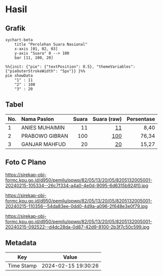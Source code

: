 # Hasil

## Grafik

```mermaid
xychart-beta
    title "Perolehan Suara Nasional"
    x-axis [01, 02, 03]
    y-axis "Suara" 0 --> 100
    bar [11, 100, 20]
```

```mermaid
%%{init: {"pie": {"textPosition": 0.5}, "themeVariables": {"pieOuterStrokeWidth": "5px"}} }%%
pie showData
    "1" : 11
    "2" : 100
    "3" : 20
```

## Tabel

| No. | Nama Paslon    | Suara | Suara (raw) | Persentase |
|:--- |:-------------- | -----:| -----------:| ----------:|
| 1   | ANIES MUHAIMIN | 11    | [11][p-1]   | 8,40       |
| 2   | PRABOWO GIBRAN | 100   | [100][p-2]  | 76,34      |
| 3   | GANJAR MAHFUD  | 20    | [20][p-3]   | 15,27      |


[p-1]: https://github.com/gigit-pemilu/pemilu-2024/blob/main/pilpres/hitung-suara/sub/82-maluku-utara/sub/05-kepulauan-sula/sub/13-mangoli-utara/sub/2005-saniahaya/sub/001-tps/sub/paslon-1.txt
[p-2]: https://github.com/gigit-pemilu/pemilu-2024/blob/main/pilpres/hitung-suara/sub/82-maluku-utara/sub/05-kepulauan-sula/sub/13-mangoli-utara/sub/2005-saniahaya/sub/001-tps/sub/paslon-2.txt
[p-3]: https://github.com/gigit-pemilu/pemilu-2024/blob/main/pilpres/hitung-suara/sub/82-maluku-utara/sub/05-kepulauan-sula/sub/13-mangoli-utara/sub/2005-saniahaya/sub/001-tps/sub/paslon-3.txt

## Foto C Plano

https://sirekap-obj-formc.kpu.go.id/d950/pemilu/ppwp/82/05/13/20/05/8205132005001-20240215-105334--26c7f334-a4a0-4e0d-9095-6d6315b924f0.jpg

https://sirekap-obj-formc.kpu.go.id/d950/pemilu/ppwp/82/05/13/20/05/8205132005001-20240215-110356--54da83ee-0dd0-4d9a-a096-2f648e3e0f79.jpg

https://sirekap-obj-formc.kpu.go.id/d950/pemilu/ppwp/82/05/13/20/05/8205132005001-20240215-092522--d4dc28da-0d87-42d9-8100-2b3f7c50c599.jpg


## Metadata

| Key        | Value               |
| ---------- | ------------------- |
| Time Stamp | 2024-02-15 19:30:26 |



